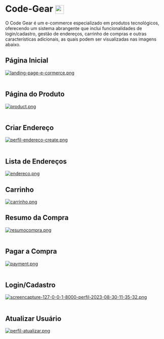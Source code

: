 <h1>Code-Gear <img src="https://img.icons8.com/?size=30&id=XrEFnp33pJYw&format=png" width="27" height="27" align="center"></img></h1>
O Code Gear é um e-commerce especializado em produtos tecnológicos, oferecendo um sistema abrangente que inclui funcionalidades de login/cadastro, gestão de endereços, carrinho de compras e outras características adicionais, as quais podem ser visualizadas nas imagens abaixo.

## Página Inicial

[![landing-page-e-cormerce.png](https://i.postimg.cc/XqDKmkgp/landing-page-e-cormerce.png)](https://postimg.cc/GTGssYVC)<br><br>


## Página do Produto
[![product.png](https://i.postimg.cc/P5bp8M8Y/product.png)](https://postimg.cc/w1vTCL2j)<br><br>


## Criar Endereço
[![perfil-endereco-create.png](https://i.postimg.cc/MHDZp9Lp/perfil-endereco-create.png)](https://postimg.cc/fSVQHfZG)<br><br>


## Lista de Endereços
[![endereco.png](https://i.postimg.cc/d080YMcc/endereco.png)](https://postimg.cc/4KxG6S3W)


## Carrinho
[![carrinho.png](https://i.postimg.cc/BvRdL4mC/carrinho.png)](https://postimg.cc/jWQ8B00W)


## Resumo da Compra
[![resumocompra.png](https://i.postimg.cc/dQd4SbMY/resumocompra.png)](https://postimg.cc/F1ryYnsW)<br><br>

## Pagar a Compra
[![payment.png](https://i.postimg.cc/nz7Nqg5f/payment.png)](https://postimg.cc/8JpySKNZ)<br><br>

## Login/Cadastro
[![screencapture-127-0-0-1-8000-perfil-2023-08-30-11-35-32.png](https://i.postimg.cc/8CGx0S4J/screencapture-127-0-0-1-8000-perfil-2023-08-30-11-35-32.png)](https://postimg.cc/fVHHV16D)<br><br>


## Atualizar Usuário
[![perfil-atualizar.png](https://i.postimg.cc/9Fp97Pk6/perfil-atualizar.png)](https://postimg.cc/hfXhFmcs)
